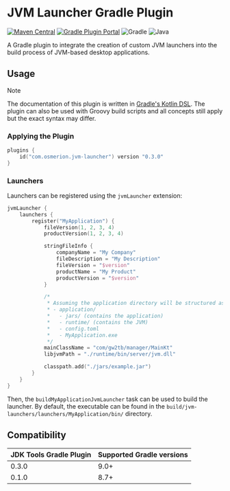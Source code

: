 # JVM Launcher Gradle Plugin

[![Maven Central](https://img.shields.io/maven-central/v/com.osmerion.jvmlauncher/jvm-launcher-gradle-plugin.svg?style=for-the-badge&label=Maven%20Central)](https://maven-badges.herokuapp.com/maven-central/com.osmerion.jvmlauncher/jvm-launcher-gradle-plugin)
[![Gradle Plugin Portal](https://img.shields.io/maven-metadata/v.svg?style=for-the-badge&label=Gradle%20Plugin%20Portal&logo=Gradle&metadataUrl=https%3A%2F%2Fplugins.gradle.org%2Fm2%2Fcom%2Fosmerion%2Fjvm-launcher%2Fcom.osmerion.jvm-launcher.gradle.plugin%2Fmaven-metadata.xml)](https://plugins.gradle.org/plugin/com.osmerion.jvm-launcher)
![Gradle](https://img.shields.io/badge/Gradle-9.0.0-green.svg?style=for-the-badge&color=1ba8cb&logo=Gradle)
![Java](https://img.shields.io/badge/Java-17-green.svg?style=for-the-badge&color=b07219&logo=Java)

A Gradle plugin to integrate the creation of custom JVM launchers into the build
process of JVM-based desktop applications.


## Usage

> [!NOTE]
> The documentation of this plugin is written in [Gradle's Kotlin DSL](https://docs.gradle.org/current/userguide/kotlin_dsl.html).
> The plugin can also be used with Groovy build scripts and all concepts still
> apply but the exact syntax may differ.

### Applying the Plugin

```kotlin
plugins {
    id("com.osmerion.jvm-launcher") version "0.3.0"
}
```


### Launchers

Launchers can be registered using the `jvmLauncher` extension:

```kotlin
jvmLauncher {
    launchers {
        register("MyApplication") {
            fileVersion(1, 2, 3, 4)
            productVersion(1, 2, 3, 4)

            stringFileInfo {
                companyName = "My Company"
                fileDescription = "My Description"
                fileVersion = "$version"
                productName = "My Product"
                productVersion = "$version"
            }

            /*
             * Assuming the application directory will be structured as follows:
             * - application/
             *   - jars/ (contains the application)
             *   - runtime/ (contains the JVM)
             *   - config.toml
             *   - MyApplication.exe
             */
            mainClassName = "com/gw2tb/manager/MainKt"
            libjvmPath = "./runtime/bin/server/jvm.dll"

            classpath.add("./jars/example.jar")
        }
    }
}
```

Then, the `buildMyApplicationJvmLauncher` task can be used to build the
launcher. By default, the executable can be found in the `build/jvm-launchers/launchers/MyApplication/bin/`
directory.


## Compatibility

| JDK Tools Gradle Plugin | Supported Gradle versions |
|-------------------------|---------------------------|
| 0.3.0                   | 9.0+                      |
| 0.1.0                   | 8.7+                      |